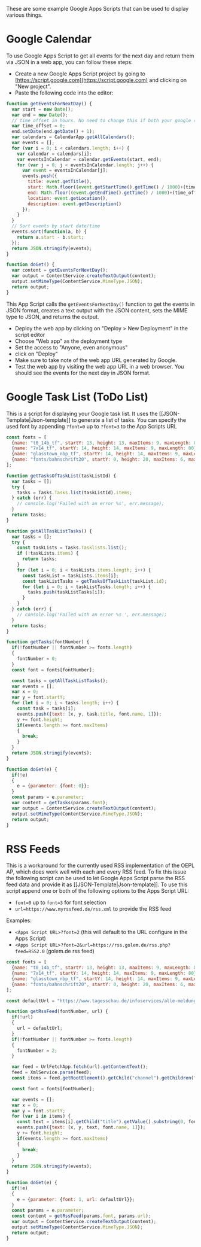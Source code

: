 These are some example Google Apps Scripts that can be used to display various things.

# Google Calendar
To use Google Apps Script to get all events for the next day and return them via JSON in a web app, you can follow these steps:
* Create a new Google Apps Script project by going to [https://script.google.com](https://script.google.com) and clicking on "New project".
* Paste the following code into the editor:
```js
function getEventsForNextDay() {
  var start = new Date();
  var end = new Date();
  // time offset in hours. No need to change this if both your google calendar and access point is set to the right time zone.
  var time_offset = 0;
  end.setDate(end.getDate() + 1);
  var calendars = CalendarApp.getAllCalendars();
  var events = [];
  for (var i = 0; i < calendars.length; i++) {
    var calendar = calendars[i];
    var eventsInCalendar = calendar.getEvents(start, end);
    for (var j = 0; j < eventsInCalendar.length; j++) {
      var event = eventsInCalendar[j];
      events.push({
        title: event.getTitle(),
        start: Math.floor((event.getStartTime().getTime() / 1000)+(time_offset*3600)),
        end: Math.floor((event.getEndTime().getTime() / 1000)+(time_offset*3600)),
        location: event.getLocation(),
        description: event.getDescription()
      });
    }
  }
  // Sort events by start date/time
  events.sort(function(a, b) {
    return a.start - b.start;
  });
  return JSON.stringify(events);
}

function doGet() {
  var content = getEventsForNextDay();
  var output = ContentService.createTextOutput(content);
  output.setMimeType(ContentService.MimeType.JSON);
  return output;
}
```
This App Script calls the `getEventsForNextDay()` function to get the events in JSON format, creates a text output with the JSON content, sets the MIME type to JSON, and returns the output.

* Deploy the web app by clicking on "Deploy > New Deployment" in the script editor
* Choose "Web app" as the deployment type
* Set the access to "Anyone, even anonymous"
* click on "Deploy"
* Make sure to take note of the web app URL generated by Google.
* Test the web app by visiting the web app URL in a web browser. You should see the events for the next day in JSON format.

# Google Task List (ToDo List)
This is a script for displaying your Google task list.
It uses the [[JSON-Template|Json-template]] to generate a list of tasks.
You can specify the used font by appending `?font=0` up to `?font=3` to the App Scripts URL

```js
const fonts = [
  {name: "t0_14b_tf", startY: 13, height: 13, maxItems: 9, maxLength: 80},
  {name: "7x14_tf", startY: 14, height: 14, maxItems: 9, maxLength: 80},
  {name: "glasstown_nbp_tf", startY: 14, height: 14, maxItems: 9, maxLength: 80},
  {name: "fonts/bahnschrift20", startY: 0, height: 20, maxItems: 6, maxLength: 30},
];

function getTasksOfTaskList(taskListId) {
  var tasks = [];
  try {
    tasks = Tasks.Tasks.list(taskListId).items;
  } catch (err) {
    // console.log('Failed with an error %s', err.message);
  }
  return tasks;
}

function getAllTaskListTasks() {
  var tasks = [];
  try {
    const taskLists = Tasks.Tasklists.list();
    if (!taskLists.items) {
      return tasks;
    }
    for (let i = 0; i < taskLists.items.length; i++) {
      const taskList = taskLists.items[i];
      const taskListTasks = getTasksOfTaskList(taskList.id);
      for (let i = 0; i < taskListTasks.length; i++) {
        tasks.push(taskListTasks[i]);
      }
    }
  } catch (err) {
    // console.log('Failed with an error %s ', err.message);
  }
  return tasks;
}

function getTasks(fontNumber) {
  if(!fontNumber || fontNumber >= fonts.length)
  {
    fontNumber = 0;
  }
  const font = fonts[fontNumber];

  const tasks = getAllTaskListTasks();
  var events = [];
  var x = 0;
  var y = font.startY;
  for (let i = 0; i < tasks.length; i++) {
    const task = tasks[i];
    events.push({text: [x, y, task.title, font.name, 1]});
    y += font.height;
    if(events.length >= font.maxItems)
    {
      break;
    }
  }
  return JSON.stringify(events);
}

function doGet(e) {
  if(!e)
  {
    e = {parameter: {font: 0}};
  }
  const params = e.parameter;
  var content = getTasks(params.font);
  var output = ContentService.createTextOutput(content);
  output.setMimeType(ContentService.MimeType.JSON);
  return output;
}
```

# RSS Feeds
This is a workaround for the currently used RSS implementation of the OEPL AP, which does work well with each and every RSS feed.
To fix this issue the following script can be used to let Google Apps Script parse the RSS feed data and provide it as [[JSON-Template|Json-template]].
To use this script append one or both of the following options to the Apps Script URL:
* `font=0` up to `font=3` for font selection
* `url=https://www.myrssfeed.de/rss.xml` to provide the RSS feed

Examples:
* `<Apps Script URL>?font=2` (this will default to the URL configure in the Apps Script)
* `<Apps Script URL>?font=2&url=https://rss.golem.de/rss.php?feed=RSS2.0` (golem.de rss feed)

```js
const fonts = [
  {name: "t0_14b_tf", startY: 13, height: 13, maxItems: 9, maxLength: 80},
  {name: "7x14_tf", startY: 14, height: 14, maxItems: 9, maxLength: 80},
  {name: "glasstown_nbp_tf", startY: 14, height: 14, maxItems: 9, maxLength: 80},
  {name: "fonts/bahnschrift20", startY: 0, height: 20, maxItems: 6, maxLength: 30},
];

const defaultUrl = "https://www.tagesschau.de/infoservices/alle-meldungen-100~rss2.xml";

function getRssFeed(fontNumber, url) {
  if(!url)
  {
    url = defaultUrl;
  }
  if(!fontNumber || fontNumber >= fonts.length)
  {
    fontNumber = 2;
  }

  var feed = UrlFetchApp.fetch(url).getContentText();
  feed = XmlService.parse(feed);
  const items = feed.getRootElement().getChild("channel").getChildren("item");

  const font = fonts[fontNumber];

  var events = [];
  var x = 0;
  var y = font.startY;
  for (var i in items) {
    const text = items[i].getChild("title").getValue().substring(0, font.maxLength); 
    events.push({text: [x, y, text, font.name, 1]});
    y += font.height;
    if(events.length >= font.maxItems)
    {
      break;
    }
  }
  return JSON.stringify(events);
}

function doGet(e) {
  if(!e)
  {
    e = {parameter: {font: 1, url: defaultUrl}};
  }
  const params = e.parameter;
  const content = getRssFeed(params.font, params.url);
  var output = ContentService.createTextOutput(content);
  output.setMimeType(ContentService.MimeType.JSON);
  return output;
}
```